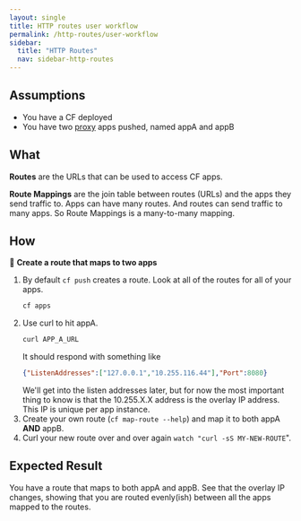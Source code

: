 ```yaml
---
layout: single
title: HTTP routes user workflow
permalink: /http-routes/user-workflow
sidebar:
  title: "HTTP Routes"
  nav: sidebar-http-routes
---
```


## Assumptions
- You have a CF deployed
- You have two
  [proxy](https://github.com/cloudfoundry/cf-networking-release/tree/develop/src/example-apps/proxy)
  apps pushed, named appA and appB

## What

**Routes** are the URLs that can be used to access CF apps.

**Route Mappings** are the join table between routes (URLs) and the apps they
send traffic to. Apps can have many routes.  And routes can send traffic to
many apps. So Route Mappings is a many-to-many mapping.

## How

📝 **Create a route that maps to two apps**
1. By default `cf push` creates a route. Look at all of the routes for all of your apps.
   ```bash
   cf apps
   ```
1. Use curl to hit appA.
   ```bash
   curl APP_A_URL
   ```
   It should respond with something like
   ```json
   {"ListenAddresses":["127.0.0.1","10.255.116.44"],"Port":8080}
   ```
   We'll get into the listen addresses later, but for now the most important thing to know is that the 10.255.X.X address is the overlay IP address. This IP is unique per app instance.
1. Create your own route (`cf map-route --help`) and map it to both appA **AND** appB.
1. Curl your new route over and over again `watch "curl -sS MY-NEW-ROUTE`".

## Expected Result
You have a route that maps to both appA and appB. See that the overlay IP
changes, showing that you are routed evenly(ish) between all the apps mapped to
the routes.
